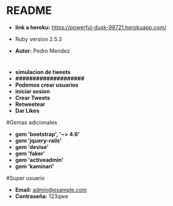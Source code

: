 # README

* **link a heroku:** https://powerful-dusk-98721.herokuapp.com/


* Ruby version
2.5.3

* **Autor:** Pedro Mendez
#
* **simulacion de tweets**
* **####################**
* **Podemos crear usuarios**
* **iniciar sesion**
* **Crear Tweets**
* **Retweetear**
* **Dar Likes**

#Gemas adicionales
* **gem 'bootstrap', '~> 4.6'**
* **gem 'jquery-rails'**
* **gem 'devise'**
* **gem 'faker'**
* **gem 'activeadmin'**
* **gem 'kaminari'**

#Super usuario
* **Email:** admin@example.com
* **Contraseña:** 123qwe